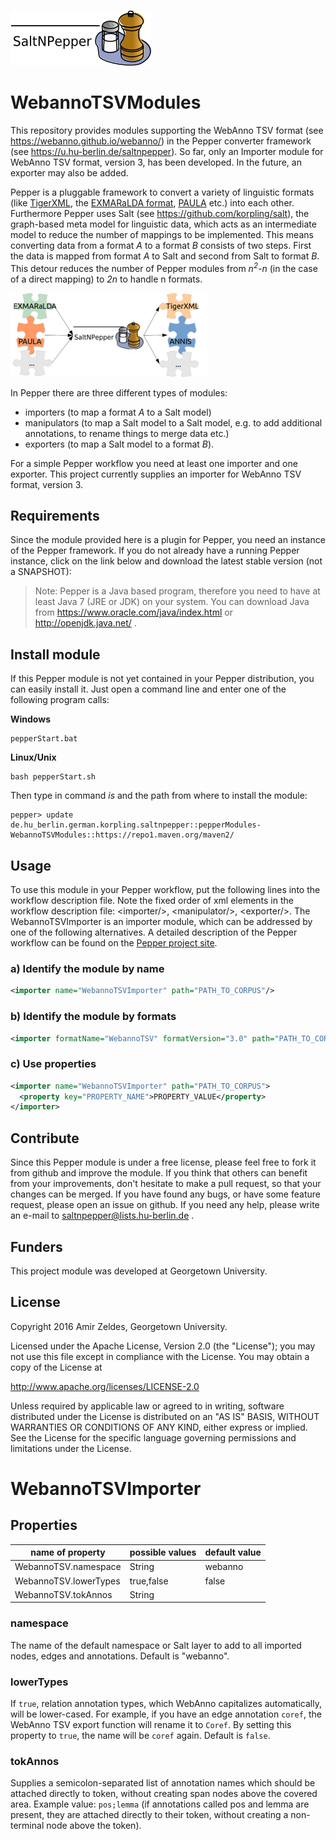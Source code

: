 ![SaltNPepper project](./gh-site/img/SaltNPepper_logo2010.png)
# WebannoTSVModules
This repository provides modules supporting the WebAnno TSV format (see https://webanno.github.io/webanno/) in the Pepper converter framework (see https://u.hu-berlin.de/saltnpepper). So far, only an Importer module for WebAnno TSV format, version 3, has been developed. In the future, an exporter may also be added.

Pepper is a pluggable framework to convert a variety of linguistic formats (like [TigerXML](http://www.ims.uni-stuttgart.de/forschung/ressourcen/werkzeuge/TIGERSearch/doc/html/TigerXML.html), the [EXMARaLDA format](http://www.exmaralda.org/), [PAULA](http://www.sfb632.uni-potsdam.de/paula.html) etc.) into each other. Furthermore Pepper uses Salt (see https://github.com/korpling/salt), the graph-based meta model for linguistic data, which acts as an intermediate model to reduce the number of mappings to be implemented. This means converting data from a format _A_ to a format _B_ consists of two steps. First the data is mapped from format _A_ to Salt and second from Salt to format _B_. This detour reduces the number of Pepper modules from _n<sup>2</sup>-n_ (in the case of a direct mapping) to _2n_ to handle  n formats.

![n:n mappings via SaltNPepper](./gh-site/img/puzzle.png)

In Pepper there are three different types of modules:
* importers (to map a format _A_ to a Salt model)
* manipulators (to map a Salt model to a Salt model, e.g. to add additional annotations, to rename things to merge data etc.)
* exporters (to map a Salt model to a format _B_).

For a simple Pepper workflow you need at least one importer and one exporter. This project currently supplies an importer for WebAnno TSV format, version 3.

## Requirements
Since the module provided here is a plugin for Pepper, you need an instance of the Pepper framework. If you do not already have a running Pepper instance, click on the link below and download the latest stable version (not a SNAPSHOT):

> Note:
> Pepper is a Java based program, therefore you need to have at least Java 7 (JRE or JDK) on your system. You can download Java from https://www.oracle.com/java/index.html or http://openjdk.java.net/ .


## Install module
If this Pepper module is not yet contained in your Pepper distribution, you can easily install it. Just open a command line and enter one of the following program calls:

**Windows**
```
pepperStart.bat 
```

**Linux/Unix**
```
bash pepperStart.sh 
```

Then type in command *is* and the path from where to install the module:
```
pepper> update de.hu_berlin.german.korpling.saltnpepper::pepperModules-WebannoTSVModules::https://repo1.maven.org/maven2/
```

## Usage
To use this module in your Pepper workflow, put the following lines into the workflow description file. Note the fixed order of xml elements in the workflow description file: &lt;importer/>, &lt;manipulator/>, &lt;exporter/>. The WebannoTSVImporter is an importer module, which can be addressed by one of the following alternatives.
A detailed description of the Pepper workflow can be found on the [Pepper project site](https://u.hu-berlin.de/saltnpepper). 

### a) Identify the module by name

```xml
<importer name="WebannoTSVImporter" path="PATH_TO_CORPUS"/>
```

### b) Identify the module by formats

```xml
<importer formatName="WebannoTSV" formatVersion="3.0" path="PATH_TO_CORPUS"/>
```

### c) Use properties

```xml
<importer name="WebannoTSVImporter" path="PATH_TO_CORPUS">
  <property key="PROPERTY_NAME">PROPERTY_VALUE</property>
</importer>
```

## Contribute
Since this Pepper module is under a free license, please feel free to fork it from github and improve the module. If you think that others can benefit from your improvements, don't hesitate to make a pull request, so that your changes can be merged.
If you have found any bugs, or have some feature request, please open an issue on github. If you need any help, please write an e-mail to saltnpepper@lists.hu-berlin.de .

## Funders
This project module was developed at Georgetown University. 

## License
  Copyright 2016 Amir Zeldes, Georgetown University.

  Licensed under the Apache License, Version 2.0 (the "License");
  you may not use this file except in compliance with the License.
  You may obtain a copy of the License at
 
  http://www.apache.org/licenses/LICENSE-2.0

  Unless required by applicable law or agreed to in writing, software
  distributed under the License is distributed on an "AS IS" BASIS,
  WITHOUT WARRANTIES OR CONDITIONS OF ANY KIND, either express or implied.
  See the License for the specific language governing permissions and
  limitations under the License.


# <a name="details1">WebannoTSVImporter</a>

## Properties

|name of property			|possible values		|default value|	
|---------------------|-------------------|-------------|
|WebannoTSV.namespace			    |String           |webanno|
|WebannoTSV.lowerTypes  |true,false       |false|
|WebannoTSV.tokAnnos  |String       | |

### namespace

The name of the default namespace or Salt layer to add to all imported nodes,
edges and annotations. Default is "webanno".

### lowerTypes

If `true`, relation annotation types, which WebAnno capitalizes automatically,
will be lower-cased. For example, if you have an edge annotation `coref`, the
WebAnno TSV export function will rename it to `Coref`. By setting this property
to `true`, the name will be `coref` again. Default is `false`.

### tokAnnos

Supplies a semicolon-separated list of annotation names which should be attached directly to token, without creating span nodes above the covered area. Example value:
`pos;lemma` (if annotations called pos and lemma are present, they are attached directly to their token, without creating a non-terminal node above the token).
